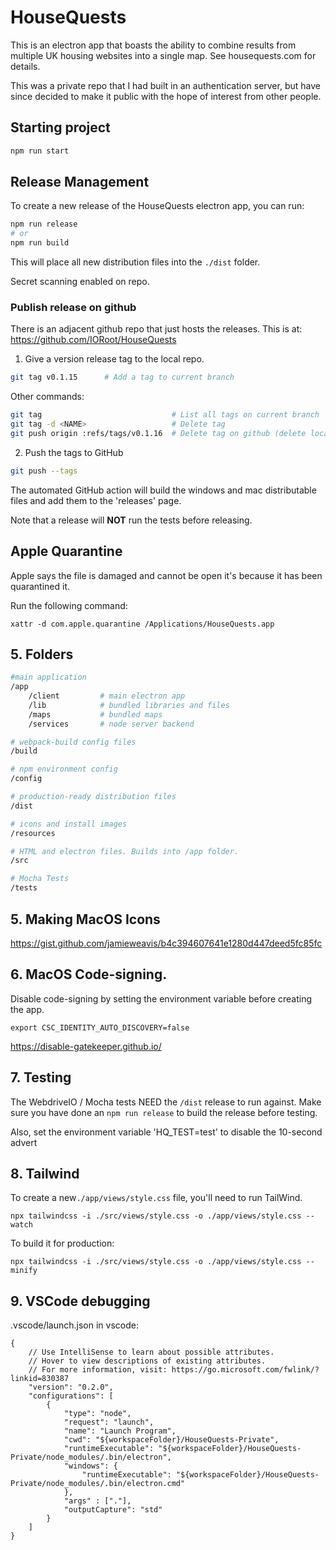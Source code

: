 # HouseQuests

This is an electron app that boasts the ability to combine results from multiple
UK housing websites into a single map. See housequests.com for details.

This was a private repo that I had built in an authentication server, but have since
decided to make it public with the hope of interest from other people.

## Starting project

```bash
npm run start
```

##  Release Management

To create a new release of the HouseQuests electron app, you can run:
```bash
npm run release
# or
npm run build
```
This will place all new distribution files into the `./dist` folder.

Secret scanning enabled on repo.


###  Publish release on github 

There is an adjacent github repo that just hosts the releases. This is at: https://github.com/IORoot/HouseQuests

1. Give a version release tag to the local repo.

```bash
git tag v0.1.15      # Add a tag to current branch
```

Other commands:
```bash
git tag            					# List all tags on current branch
git tag -d <NAME>   				# Delete tag
git push origin :refs/tags/v0.1.16	# Delete tag on github (delete local first)
```

2. Push the tags to GitHub

```bash
git push --tags
```

The automated GitHub action will build the windows and mac distributable files and add them to the 'releases' page.

Note that a release will **NOT** run the tests before releasing.



## Apple Quarantine

Apple says the file is damaged and cannot be open it's because it has been quarantined it. 

Run the following command:

```
xattr -d com.apple.quarantine /Applications/HouseQuests.app
```

## 5. Folders

```bash
#main application
/app
	/client 		# main electron app
	/lib			# bundled libraries and files
	/maps			# bundled maps
	/services		# node server backend

# webpack-build config files
/build

# npm environment config
/config

# production-ready distribution files
/dist

# icons and install images
/resources

# HTML and electron files. Builds into /app folder.
/src

# Mocha Tests
/tests

```

## 5. Making MacOS Icons

https://gist.github.com/jamieweavis/b4c394607641e1280d447deed5fc85fc

## 6. MacOS Code-signing.

Disable code-signing by setting the environment variable before creating the app.
```
export CSC_IDENTITY_AUTO_DISCOVERY=false
```

https://disable-gatekeeper.github.io/

## 7. Testing

The WebdriveIO / Mocha tests NEED the `/dist` release to run against.
Make sure you have done an `npm run release` to build the release before testing.

Also, set the environment variable 'HQ_TEST=test' to disable the 10-second advert


## 8. Tailwind

To create a new`./app/views/style.css` file, you'll need to run TailWind.

```
npx tailwindcss -i ./src/views/style.css -o ./app/views/style.css --watch
```

To build it for production:

```
npx tailwindcss -i ./src/views/style.css -o ./app/views/style.css --minify
```


## 9. VSCode debugging

.vscode/launch.json in vscode:

```
{
    // Use IntelliSense to learn about possible attributes.
    // Hover to view descriptions of existing attributes.
    // For more information, visit: https://go.microsoft.com/fwlink/?linkid=830387
    "version": "0.2.0",
    "configurations": [
        {
            "type": "node",
            "request": "launch",
            "name": "Launch Program",
            "cwd": "${workspaceFolder}/HouseQuests-Private",
            "runtimeExecutable": "${workspaceFolder}/HouseQuests-Private/node_modules/.bin/electron",
            "windows": {
                "runtimeExecutable": "${workspaceFolder}/HouseQuests-Private/node_modules/.bin/electron.cmd"
            },
            "args" : ["."],
            "outputCapture": "std"
        }
    ]
}
```